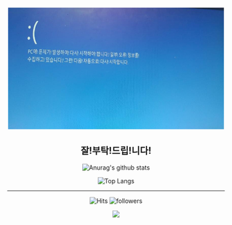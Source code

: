 <p align="center">
  <img src="https://github.com/jsy78/jsy78/blob/master/README.assets/1.png" alt="bluescreen" width="500" />
</p>

<div align=center><h2>잘!부탁!드립!니다!</h2></div>

<div align=center>

![Anurag's github stats](https://github-readme-stats.vercel.app/api?username=jsy78&show_icons=true&theme=radical) 

![Top Langs](https://github-readme-stats.vercel.app/api/top-langs/?username=jsy78&layout=compact&theme=dracula)

<hr>

![Hits](https://hits.seeyoufarm.com/api/count/incr/badge.svg?url=https%3A%2F%2Fgithub.com%2Fjsy78&count_bg=%2379C83D&title_bg=%23555555&icon=&icon_color=%23E7E7E7&title=hits&edge_flat=false)
![followers](https://img.shields.io/github/followers/jsy78?style=social)


<a href="mailto:whtjd1541@gmail.com">
    <img 
        src="https://img.shields.io/badge/Gmail-d14836?style=flat-square&logo=Gmail&logoColor=white&link=mailto:whtjd1541@gmail.com"
        style="height : auto; margin-left : 10px; margin-right : 10px;"/>
</a>

</div>
